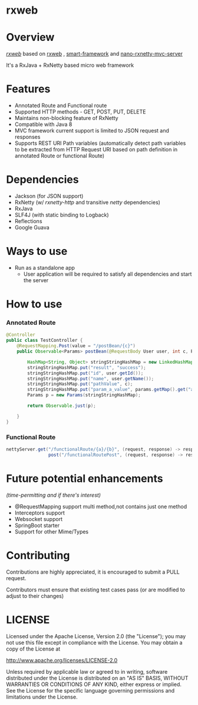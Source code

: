 rxweb
==================
# Overview
*[rxweb](https://github.com/zhangjessey/rxweb)* based on [rxweb](https://github.com/sdeleuze/rxweb) , [smart-framework](https://gitee.com/huangyong/smart-framework) and [nano-rxnetty-mvc-server](https://bitbucket.org/gt_tech/nano-rxnetty-mvc-server/)

It's a RxJava + RxNetty based micro web framework


# Features
* Annotated Route and Functional route
* Supported HTTP methods - GET, POST, PUT, DELETE
* Maintains non-blocking feature of RxNetty
* Compatible with Java 8
* MVC framework current support is limited to JSON request and responses
* Supports REST URI Path variables (automatically detect path variables to be extracted from HTTP Request URI based on path definition in annotated Route or functional Route)

# Dependencies
* Jackson (for JSON support)
* RxNetty (w/ *rxnetty-http* and transitive *netty* dependencies)
* RxJava
* SLF4J (with static binding to Logback)
* Reflections
* Google Guava

# Ways to use

* Run as a standalone app
    * User application will be required to satisfy all dependencies and start the server

# How to use
### Annotated Route

```java
@Controller
public class TestController {
    @RequestMapping.Post(value = "/postBean/{c}")
    public Observable<Params> postBean(@RequestBody User user, int c, Params params) {

        HashMap<String, Object> stringStringHashMap = new LinkedHashMap<>(5);
        stringStringHashMap.put("result", "success");
        stringStringHashMap.put("id", user.getId());
        stringStringHashMap.put("name", user.getName());
        stringStringHashMap.put("pathValue", c);
        stringStringHashMap.put("param_a_value", params.getMap().get("a"));
        Params p = new Params(stringStringHashMap);

        return Observable.just(p);

    }
}
```

### Functional Route

```java
nettyServer.get("/functionalRoute/{a}/{b}", (request, response) -> response.writeString(Observable.<String>just("this is functionalRoute".concat(request.getUrlParams().toString())))).
				post("/functionalRoutePost", (request, response) -> response.writeString(Observable.<String>just("this is functionalRoutePost")));
```

# Future potential enhancements
*(time-permitting and if there's interest)*

* @RequestMapping support multi method,not contains just one method
* Interceptors support
* Websocket support
* SpringBoot starter
* Support for other Mime/Types

# Contributing
Contributions are highly appreciated, it is encouraged to submit a PULL request.

Contributors must ensure that existing test cases pass (or are modified to adjust to their changes)

# LICENSE
Licensed under the Apache License, Version 2.0 (the "License"); you may not use this file except in compliance with the License. You may obtain a copy of the License at

http://www.apache.org/licenses/LICENSE-2.0

Unless required by applicable law or agreed to in writing, software distributed under the License is distributed on an "AS IS" BASIS, WITHOUT WARRANTIES OR CONDITIONS OF ANY KIND, either express or implied. See the License for the specific language governing permissions and limitations under the License.
